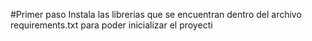 #Primer paso
Instala las librerias que se encuentran dentro del archivo requirements.txt para poder inicializar el proyecti
